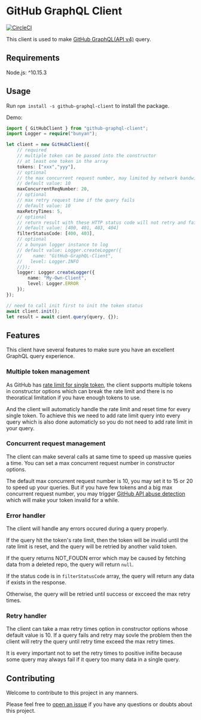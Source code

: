 # GitHub GraphQL Client

[![CircleCI](https://circleci.com/gh/openx-lab/github-graphql-client/tree/master.svg?style=svg)](https://circleci.com/gh/openx-lab/github-graphql-client/tree/master)

This client is used to make [GitHub GraphQL(API v4)](https://developer.github.com/v4) query.

## Requirements

Node.js: ^10.15.3

## Usage

Run `npm install -s github-graphql-client` to install the package.

Demo:
``` TypeScript
import { GitHubClient } from "github-graphql-client";
import Logger = require("bunyan");

let client = new GitHubClient({
    // required
    // multiple token can be passed into the constructor
    // at least one token in the array
    tokens: ["xxx","yyy"],
    // optional
    // the max concurrent request number, may limited by network bandwidth
    // default value: 10
    maxConcurrentReqNumber: 20,
    // optional
    // max retry request time if the query fails
    // default value: 10
    maxRetryTimes: 5,
    // optional
    // return result with these HTTP status code will not retry and fail instantly
    // default value: [400, 401, 403, 404]
    filterStatusCode: [400, 403],
    // optional
    // a bunyan logger instance to log
    // default value: Logger.createLogger({
    //    name: "GitHub-GraphQL-Client",
    //   level: Logger.INFO
    //});
    logger: Logger.createLogger({
        name: "My-Own-Client",
        level: Logger.ERROR
    });
});

// need to call init first to init the token status
await client.init();
let result = await cient.query(query, {});
```

## Features

This client have several features to make sure you have an excellent GraphQL query experience.

### Multiple token management

As GitHub has [rate limit for single token](https://developer.github.com/v4/guides/resource-limitations/), the client supports multiple tokens in constructor options which can break the rate limit and there is no theoratical limitation if you have enough tokens to use.

And the client will automaticly handle the rate limit and reset time for every single token. To achieve this we need to add rate limit query into every query which is also done automaticly so you do not need to add rate limit in your query.

### Concurrent request management

The client can make several calls at same time to speed up massive queies a time. You can set a max concurrent request number in constructor options.

The default max concurrent request number is 10, you may set it to 15 or 20 to speed up your queries. But if you have few tokens and a big max concurrent request number, you may trigger [GitHub API abuse detection](https://developer.github.com/v3/#abuse-rate-limits) which will make your token invalid for a while.

### Error handler

The client will handle any errors occured during a query properly.

If the query hit the token's rate limit, then the token will be invalid until the rate limit is reset, and the query will be retried by another valid token.

If the query returns NOT_FOUDN error which may be caused by fetching data from a deleted repo, the query will return `null`.

If the status code is in `filterStatusCode` array, the query will return any data if exists in the response.

Otherwise, the query will be retried until success or excceed the max retry times.

### Retry handler

The client can take a max retry times option in constructor options whose default value is 10. If a query fails and retry may sovle the problem then the client will retry the query until retry time exceed the max retry times.

It is every important not to set the retry times to positive inifite because some query may always fail if it query too many data in a single query.

## Contributing

Welcome to contribute to this project in any manners.

Please feel free to [open an issue](https://github.com/openx-lab/github-graphql-client/issues/new) if you have any questions or doubts about this project.
